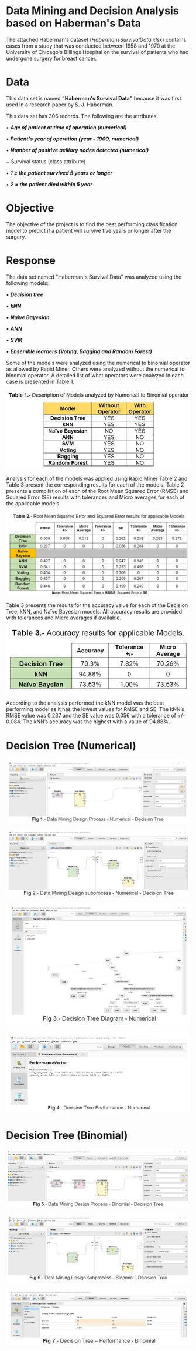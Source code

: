 # Data Mining and Decision Analysis based on Haberman's Data

The attached Haberman's dataset (*HabermansSurvivalData.xlsx*) contains cases from a study that was conducted between 1958 and 1970 at the University of Chicago's Billings Hospital on the survival of patients who had undergone surgery for breast cancer.

# Data

This data set is named **"Haberman's Survival Data"** because it was first used in a research paper by S. J. Haberman.

This data set has 306 records. The following are the attributes.

•	***Age of patient at time of operation (numerical)***

•	***Patient's year of operation (year - 1900, numerical)***

•	***Number of positive axillary nodes detected (numerical)***

− Survival status (class attribute)

•	***1 = the patient survived 5 years or longer***

•	***2 = the patient died within 5 year***

# Objective

The objective of the project is to find the best performing classification model to predict if a patient will survive five years or longer after the surgery.

# Response

The data set named "Haberman's Survival Data" was analyzed using the following models: 

•	***Decision tree***

•	***kNN***

•	***Naive Bayesian***

•	***ANN***

•	***SVM***

•	***Ensemble learners (Voting, Bagging and Random Forest)***

Some of the models were analyzed using the numerical to binomial operator as allowed by Rapid Miner. Others were analyzed without the numerical to binomial operator. A detailed list of what operators were analyzed in each case is presented in Table 1.

![My Image](Table-001-Final-Project.jpg)

Analysis for each of the models was applied using Rapid Miner Table 2 and Table 3 present the corresponding results for each of the models. Table 2 presents a compilation of each of the Root Mean Squared Error (RMSE) and Squared Error (SE) results with tolerances and Micro averages for each of the applicable models.

![My Image](Table-002-Final-Project.jpg)

Table 3 presents the results for the accuracy value for each of the Decision Tree, kNN, and Naïve Bayesian models. All accuracy results are provided with tolerances and Micro averages if available.

![My Image](Table-003-Final-Project.jpg)

According to the analysis performed the kNN model was the best performing model as it has the lowest values for RMSE and SE. The kNN’s RMSE value was 0.237 and the SE value was 0.056 with a tolerance of +/- 0.084. The kNN’s accuracy was the highest with a value of 94.88%.

# Decision Tree (Numerical)

![My Image](FIG-001.jpg)

![My Image](FIG-002.jpg)

![My Image](FIG-003.jpg)

![My Image](FIG-004.jpg)

# Decision Tree (Binomial)

![My Image](FIG-005.jpg)

![My Image](FIG-006.jpg)

![My Image](FIG-007.jpg)




